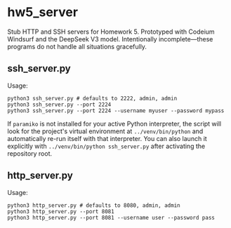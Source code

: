 # hw5_server
Stub HTTP and SSH servers for Homework 5.
Prototyped with Codeium Windsurf and the DeepSeek V3 model.
Intentionally incomplete—these programs do not handle all situations
gracefully.

## ssh_server.py
Usage:
```
python3 ssh_server.py # defaults to 2222, admin, admin
python3 ssh_server.py --port 2224 
python3 ssh_server.py --port 2224 --username myuser --password mypass
```

If `paramiko` is not installed for your active Python interpreter, the script will look for the project's virtual environment at `../venv/bin/python` and automatically re-run itself with that interpreter. You can also launch it explicitly with `../venv/bin/python ssh_server.py` after activating the repository root.

## http_server.py
Usage:
```
python3 http_server.py # defaults to 8080, admin, admin
python3 http_server.py --port 8081 
python3 http_server.py --port 8081 --username user --password pass
```
